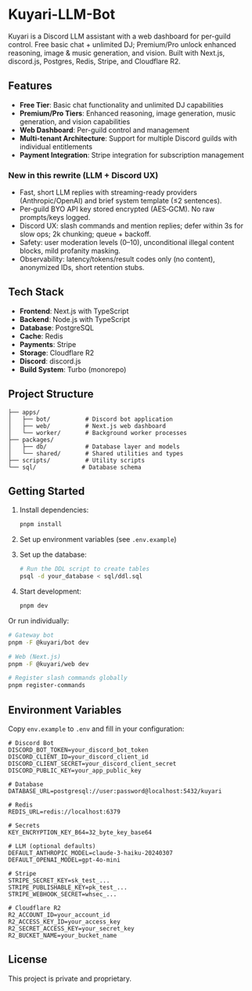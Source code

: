 # Kuyari-LLM-Bot

Kuyari is a Discord LLM assistant with a web dashboard for per-guild control. Free basic chat + unlimited DJ; Premium/Pro unlock enhanced reasoning, image & music generation, and vision. Built with Next.js, discord.js, Postgres, Redis, Stripe, and Cloudflare R2.

## Features

- **Free Tier**: Basic chat functionality and unlimited DJ capabilities
- **Premium/Pro Tiers**: Enhanced reasoning, image generation, music generation, and vision capabilities
- **Web Dashboard**: Per-guild control and management
- **Multi-tenant Architecture**: Support for multiple Discord guilds with individual entitlements
- **Payment Integration**: Stripe integration for subscription management

### New in this rewrite (LLM + Discord UX)

- Fast, short LLM replies with streaming-ready providers (Anthropic/OpenAI) and brief system template (≤2 sentences).
- Per‑guild BYO API key stored encrypted (AES‑GCM). No raw prompts/keys logged.
- Discord UX: slash commands and mention replies; defer within 3s for slow ops; 2k chunking; queue + backoff.
- Safety: user moderation levels (0–10), unconditional illegal content blocks, mild profanity masking.
- Observability: latency/tokens/result codes only (no content), anonymized IDs, short retention stubs.

## Tech Stack

- **Frontend**: Next.js with TypeScript
- **Backend**: Node.js with TypeScript
- **Database**: PostgreSQL
- **Cache**: Redis
- **Payments**: Stripe
- **Storage**: Cloudflare R2
- **Discord**: discord.js
- **Build System**: Turbo (monorepo)

## Project Structure

```
├── apps/
│   ├── bot/          # Discord bot application
│   ├── web/          # Next.js web dashboard
│   └── worker/       # Background worker processes
├── packages/
│   ├── db/           # Database layer and models
│   └── shared/       # Shared utilities and types
├── scripts/          # Utility scripts
└── sql/             # Database schema
```

## Getting Started

1. Install dependencies:
   ```bash
   pnpm install
   ```

2. Set up environment variables (see `.env.example`)

3. Set up the database:
   ```bash
   # Run the DDL script to create tables
   psql -d your_database < sql/ddl.sql
   ```

4. Start development:
   ```bash
   pnpm dev
   ```

Or run individually:

```bash
# Gateway bot
pnpm -F @kuyari/bot dev

# Web (Next.js)
pnpm -F @kuyari/web dev

# Register slash commands globally
pnpm register-commands
```

## Environment Variables

Copy `env.example` to `.env` and fill in your configuration:

```env
# Discord Bot
DISCORD_BOT_TOKEN=your_discord_bot_token
DISCORD_CLIENT_ID=your_discord_client_id
DISCORD_CLIENT_SECRET=your_discord_client_secret
DISCORD_PUBLIC_KEY=your_app_public_key

# Database
DATABASE_URL=postgresql://user:password@localhost:5432/kuyari

# Redis
REDIS_URL=redis://localhost:6379

# Secrets
KEY_ENCRYPTION_KEY_B64=32_byte_key_base64

# LLM (optional defaults)
DEFAULT_ANTHROPIC_MODEL=claude-3-haiku-20240307
DEFAULT_OPENAI_MODEL=gpt-4o-mini

# Stripe
STRIPE_SECRET_KEY=sk_test_...
STRIPE_PUBLISHABLE_KEY=pk_test_...
STRIPE_WEBHOOK_SECRET=whsec_...

# Cloudflare R2
R2_ACCOUNT_ID=your_account_id
R2_ACCESS_KEY_ID=your_access_key
R2_SECRET_ACCESS_KEY=your_secret_key
R2_BUCKET_NAME=your_bucket_name
```

## License

This project is private and proprietary.
